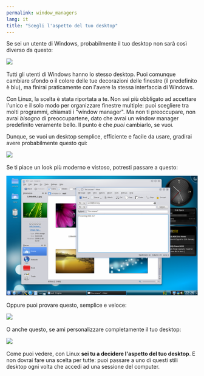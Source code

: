 ```yaml
---
permalink: window_managers
lang: it
title: "Scegli l'aspetto del tuo desktop"
---
```


Se sei un utente di Windows, probabilmente il tuo desktop non sarà 
così diverso da questo:

<img src="/img/windows_vista.jpg" />

Tutti gli utenti di Windows hanno lo stesso desktop. Puoi comunque 
cambiare sfondo o il colore delle tue decorazioni delle finestre (il 
predefinito è blu), ma finirai praticamente con l'avere la stessa 
interfaccia di Windows.

Con Linux, la scelta è stata riportata a te. Non sei più obbligato ad 
accettare l'unico e il solo modo per organizzare finestre multiple: puoi 
scegliere tra molti programmi, chiamati i "window manager". Ma non ti 
preoccupare, non avrai <i>bisogno</i> di preoccupartene, dato che avrai 
un window manager predefinito veramente bello. Il punto è che <i>puoi</i> 
cambiarlo, se vuoi.

Dunque, se vuoi un desktop semplice, efficiente e facile da usare, 
gradirai avere probabilmente questo qui:

<img src="/img/ubuntu.jpg"/>

Se ti piace un look più moderno e vistoso, potresti passare a questo:

<img src="/img/kde.png" />

Oppure puoi provare questo, semplice e veloce:

<img src="/img/xfce.jpg" />

O anche questo, se ami personalizzare completamente il tuo desktop:

<img src="/img/wm.jpg" />

Come puoi vedere, con Linux <b>sei tu a decidere l'aspetto del tuo 
desktop</b>. E non dovrai fare una scelta per tutte: puoi passare a uno di 
questi stili desktop ogni volta che accedi ad una sessione del computer.




